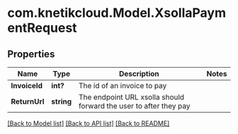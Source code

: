 # com.knetikcloud.Model.XsollaPaymentRequest
## Properties

Name | Type | Description | Notes
------------ | ------------- | ------------- | -------------
**InvoiceId** | **int?** | The id of an invoice to pay | 
**ReturnUrl** | **string** | The endpoint URL xsolla should forward the user to after they pay | 

[[Back to Model list]](../README.md#documentation-for-models) [[Back to API list]](../README.md#documentation-for-api-endpoints) [[Back to README]](../README.md)

